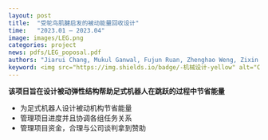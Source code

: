 ```yaml
---
layout: post
title:  "受鸵鸟肌腱启发的被动能量回收设计"
time:   "2023.01 – 2023.04"
image: images/LEG.png
categories: project
news: pdfs/LEG_poposal.pdf
authors: "Jiarui Chang, Mukul Ganwal, Fujun Ruan, Zhenghao Weng, Zixin Zhang"
keyword: <img src="https://img.shields.io/badge/-机械设计-yellow" alt="CAD"/>&nbsp;<img src="https://img.shields.io/badge/-项目管理-red"/>&nbsp;
---
```

**该项目旨在设计被动弹性结构帮助足式机器人在跳跃的过程中节省能量**
- 为足式机器人设计被动机构节省能量
- 管理项目进度并且协调各组任务关系
- 管理项目资金，合理与公司谈判拿到赞助

